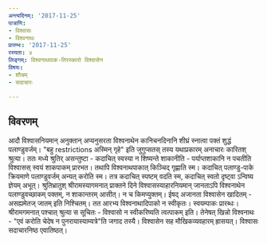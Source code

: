 ```yaml
---
अन्त्यदिनम्: '2017-11-25'
पात्राणि:
- विश्वासः
- विश्वनाथः
प्रारम्भः: '2017-11-25'
रस्यता: ४
लिङ्गम्: विश्वनाथपाक-तिरस्कारो विश्वासेन
विषयः:
- शौचम्
- सदाचारः

---
```


## विवरणम्
आदौ विश्वासनियमान् अनुक्तान् अप्यनुसरता विश्वनाथेन कानिचनदिनानि शीघ्रं स्नात्वा पक्तं शुद्धं पलाण्डुवर्जम्। "बहु restrictions अस्मिन् गृहे" इति जुगुप्सतस् तस्य यथाप्रकारम् अनाचारः कारितश् श्रुत्या। ततः‌
मध्ये श्रुतिर् असन्तुष्टा - कदाचित् स्वस्या न शिष्यन्ते शाकानीति - पर्याप्तशाकानि न पचतीति विश्वासस् स्वयं शाकपाकम् प्रारभत। तथापि विश्वनाथपाकात् किञ्चिद् गृह्णाति स्म।
कदाचित् पलाण्डु-पाके क्रियमाणे पलाण्डुवर्जम् अन्यत् करोति स्म। तत्र कदाचित् स्पष्टम् वदति स्म, कदाचित् स्वतो दृष्ट्वा ऽन्विष्य ज्ञेयम् अभूत्।
श्रुतिभ्रातुश् श्रीरामस्यागमनात् प्राक्तने दिने विश्वासस्याहारनियमान् जानताऽपि विश्वनाथेन पलाण्डुवच्छाकम् पक्तम्, न शाकान्तरम् आसीत्। न च किमप्युक्तम्। ईषद् अजानता विश्वासेन खादितम् - असह्यमेतज् जातम् इति निश्चितम्। तत आरभ्य विश्वनाथादिपाको न स्वीकृतः। स्वयम्पाकः प्रारब्धः। श्रीरामगमनात् पश्चात् श्रुत्या स सूचितः - विश्वासो न स्वीकरिष्यति त्वत्पाकम् इति। तेनेषत् खिन्नो विश्वनाथः - "एवं करोति चेदेष न पुनरायास्याम्यत्रे"ति जगाद तस्यै। विश्वासेन सह मौखिकव्यवहारम् ह्रासयत्। विश्वासः सदाचारनिष्ठ एवातिष्ठत्।

